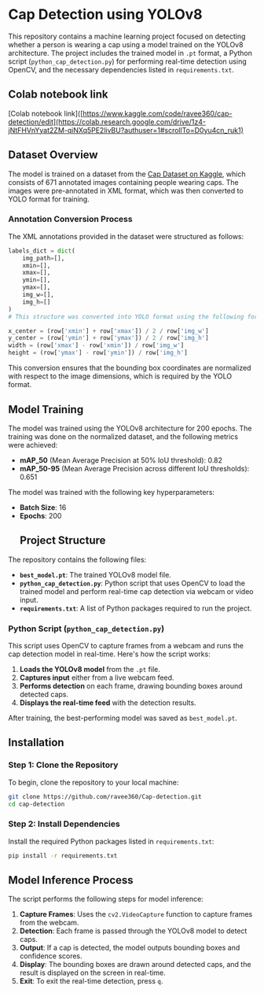 # Cap Detection using YOLOv8

This repository contains a machine learning project focused on detecting whether a person is wearing a cap using a model trained on the YOLOv8 architecture. The project includes the trained model in `.pt` format, a Python script (`python_cap_detection.py`) for performing real-time detection using OpenCV, and the necessary dependencies listed in `requirements.txt`.

## Colab notebook link

[Colab notebook link]([https://www.kaggle.com/code/ravee360/cap-detection/edit](https://colab.research.google.com/drive/1z4-jNtFHVnYyat2ZM-qiNXq5PE2livBU?authuser=1#scrollTo=D0yu4cn_ruk1)

## Dataset Overview

The model is trained on a dataset from the [Cap Dataset on Kaggle](https://www.kaggle.com/datasets/shivanandverma/cap-dataset), which consists of 671 annotated images containing people wearing caps. The images were pre-annotated in XML format, which was then converted to YOLO format for training.

### Annotation Conversion Process

The XML annotations provided in the dataset were structured as follows:
```python
labels_dict = dict(
    img_path=[],
    xmin=[],
    xmax=[],
    ymin=[],
    ymax=[],
    img_w=[],
    img_h=[]
)
# This structure was converted into YOLO format using the following formula for bounding box normalization:

x_center = (row['xmin'] + row['xmax']) / 2 / row['img_w']
y_center = (row['ymin'] + row['ymax']) / 2 / row['img_h']
width = (row['xmax'] - row['xmin']) / row['img_w']
height = (row['ymax'] - row['ymin']) / row['img_h']
```
This conversion ensures that the bounding box coordinates are normalized with respect to the image dimensions, which is required by the YOLO format.
## Model Training
The model was trained using the YOLOv8 architecture for 200 epochs. The training was done on the normalized dataset, and the following metrics were achieved:

- **mAP_50** (Mean Average Precision at 50% IoU threshold): 0.82
- **mAP_50-95** (Mean Average Precision across different IoU thresholds): 0.651

The model was trained with the following key hyperparameters:

- **Batch Size**: 16
- **Epochs**: 200
  ## Project Structure

The repository contains the following files:

- **`best_model.pt`**: The trained YOLOv8 model file.
- **`python_cap_detection.py`**: Python script that uses OpenCV to load the trained model and perform real-time cap detection via webcam or video input.
- **`requirements.txt`**: A list of Python packages required to run the project.

### Python Script (`python_cap_detection.py`)

This script uses OpenCV to capture frames from a webcam and runs the cap detection model in real-time. Here's how the script works:

1. **Loads the YOLOv8 model** from the `.pt` file.
2. **Captures input** either from a live webcam feed.
3. **Performs detection** on each frame, drawing bounding boxes around detected caps.
4. **Displays the real-time feed** with the detection results.

After training, the best-performing model was saved as `best_model.pt`.

## Installation

### Step 1: Clone the Repository

To begin, clone the repository to your local machine:

```bash
git clone https://github.com/ravee360/Cap-detection.git
cd cap-detection
```
### Step 2: Install Dependencies

Install the required Python packages listed in `requirements.txt`:

```bash
pip install -r requirements.txt
```
## Model Inference Process

The script performs the following steps for model inference:

1. **Capture Frames**: Uses the `cv2.VideoCapture` function to capture frames from the webcam.
2. **Detection**: Each frame is passed through the YOLOv8 model to detect caps.
3. **Output**: If a cap is detected, the model outputs bounding boxes and confidence scores.
4. **Display**: The bounding boxes are drawn around detected caps, and the result is displayed on the screen in real-time.
5. **Exit**: To exit the real-time detection, press `q`.



